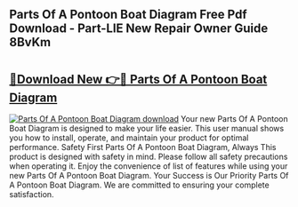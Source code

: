 ## Parts Of A Pontoon Boat Diagram Free Pdf Download - Part-LlE New Repair Owner Guide 8BvKm

# <h2><a href="http://dfntmu.blite.top/?on=Parts+Of+A+Pontoon+Boat+Diagram">🔗Download New 👉🔴 Parts Of A Pontoon Boat Diagram</a></h2>

[![Parts Of A Pontoon Boat Diagram download](https://i.imgur.com/lujVjoI.png)](http://dfntmu.blite.top/?on=Parts+Of+A+Pontoon+Boat+Diagram)
Your new Parts Of A Pontoon Boat Diagram is designed to make your life easier. This user manual shows you how to install, operate, and maintain your product for optimal performance. Safety First Parts Of A Pontoon Boat Diagram, Always This product is designed with safety in mind. Please follow all safety precautions when operating it. Enjoy the convenience of list of features while using your new Parts Of A Pontoon Boat Diagram. Your Success is Our Priority Parts Of A Pontoon Boat Diagram. We are committed to ensuring your complete satisfaction.
